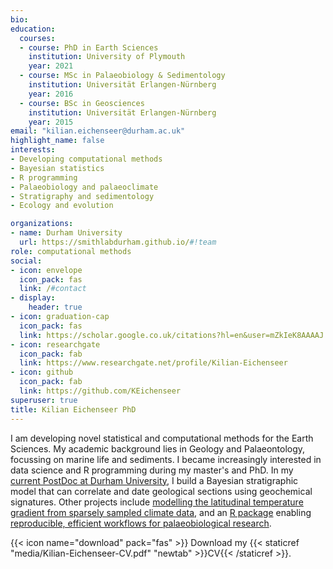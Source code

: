 ```yaml
---
bio: 
education:
  courses:
  - course: PhD in Earth Sciences
    institution: University of Plymouth
    year: 2021
  - course: MSc in Palaeobiology & Sedimentology
    institution: Universität Erlangen-Nürnberg
    year: 2016
  - course: BSc in Geosciences
    institution: Universität Erlangen-Nürnberg
    year: 2015
email: "kilian.eichenseer@durham.ac.uk"
highlight_name: false
interests:
- Developing computational methods
- Bayesian statistics
- R programming
- Palaeobiology and palaeoclimate
- Stratigraphy and sedimentology
- Ecology and evolution

organizations:
- name: Durham University
  url: https://smithlabdurham.github.io/#!team
role: computational methods
social:
- icon: envelope
  icon_pack: fas
  link: /#contact
- display:
    header: true
- icon: graduation-cap
  icon_pack: fas
  link: https://scholar.google.co.uk/citations?hl=en&user=mZkIeK8AAAAJ
- icon: researchgate
  icon_pack: fab
  link: https://www.researchgate.net/profile/Kilian-Eichenseer
- icon: github
  icon_pack: fab
  link: https://github.com/KEichenseer
superuser: true
title: Kilian Eichenseer PhD
---
```


I am developing novel statistical and computational methods for the Earth Sciences. My academic background lies in Geology and Palaeontology, focussing on marine life and sediments. I became increasingly interested in data science and R programming during my master's and PhD. In my [current PostDoc at Durham University](https://smithlabdurham.github.io/#!research), I build a Bayesian stratigraphic model that can correlate and date geological sections using geochemical signatures. Other projects include [modelling the latitudinal temperature gradient from sparsely sampled climate data](https://egusphere.copernicus.org/preprints/2023/egusphere-2023-1188/), and an [R package](https://cran.r-project.org/web/packages/palaeoverse/index.html) enabling [reproducible, efficient workflows for palaeobiological research](https://besjournals.onlinelibrary.wiley.com/doi/full/10.1111/2041-210X.14099).

{{< icon name="download" pack="fas" >}} Download my {{< staticref "media/Kilian-Eichenseer-CV.pdf" "newtab" >}}CV{{< /staticref >}}.
